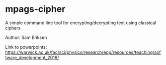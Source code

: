 # mpags-cipher
A simple command line tool for encrypting/decrypting text using classical ciphers

Author: Sam Eriksen

Link to powerpoints: https://warwick.ac.uk/fac/sci/physics/research/epp/resources/teaching/software_development_2018/

###
